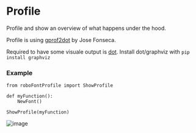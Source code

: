 # Profile

Profile and show an overview of what happens under the hood.

Profile is using [gprof2dot](https://github.com/jrfonseca/gprof2dot) by Jose Fonseca.

Required to have some visuale output is [dot](http://www.graphviz.org/download/). 
Install dot/graphviz with `pip install graphviz`

### Example

	from roboFontProfile import ShowProfile
	
	def myFunction():
		NewFont()
	
	ShowProfile(myFunction)


![image](profile.png)
